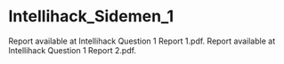 # Intellihack_Sidemen_1

Report available at Intellihack Question 1 Report 1.pdf.
Report available at Intellihack Question 1 Report 2.pdf.
